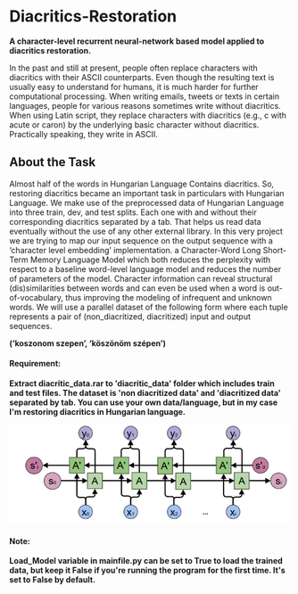 # Diacritics-Restoration

**A character-level recurrent neural-network based model applied to diacritics restoration.**

  In the past and still at present, people often replace characters with diacritics with their ASCII counterparts. Even though the resulting text is usually easy to understand for humans, it is much harder for further computational processing. When writing emails, tweets or texts in certain languages, people for various reasons sometimes write without diacritics. When using Latin script, they replace characters with diacritics (e.g., c with acute or caron) by the underlying basic character without diacritics. Practically speaking, they write in ASCII.

## About the Task

  Almost half of the words in Hungarian Language Contains diacritics. So, restoring diacritics became an important task in particulars with Hungarian Language.
We make use of the preprocessed data of Hungarian Language into three train, dev, and test splits. Each one with and without their corresponding diacritics separated by a tab. That helps us read data eventually without the use of any other external library. In this very project we are trying to map our input sequence on the output sequence with a ‘character level embedding’ implementation. a Character-Word Long Short-Term Memory Language Model which both reduces the perplexity with respect to a baseline word-level language model and reduces the number of parameters of the model. Character information can reveal structural (dis)similarities between words and can even be used when a word is out-of-vocabulary, thus improving the modeling of infrequent and unknown words. We will use a parallel dataset of the following form where each tuple represents a pair of (non_diacritized, diacritized) input and output sequences.

  **(‘koszonom szepen’, ‘köszönöm szépen’)**

  
#### Requirement:    
  **Extract diacritic_data.rar to 'diacritic_data' folder which includes train and test files. The dataset is 'non diacritized data' and 'diacritized data' separated by tab. You can use your own data/language, but in my case I'm restoring diacritics in Hungarian language.**

  
![](image/BiLSTM.png)

#### Note:
  **Load_Model variable in mainfile.py can be set to True to load the trained data, but keep it False if you're running the program for the first time. It's set to False by default.**
